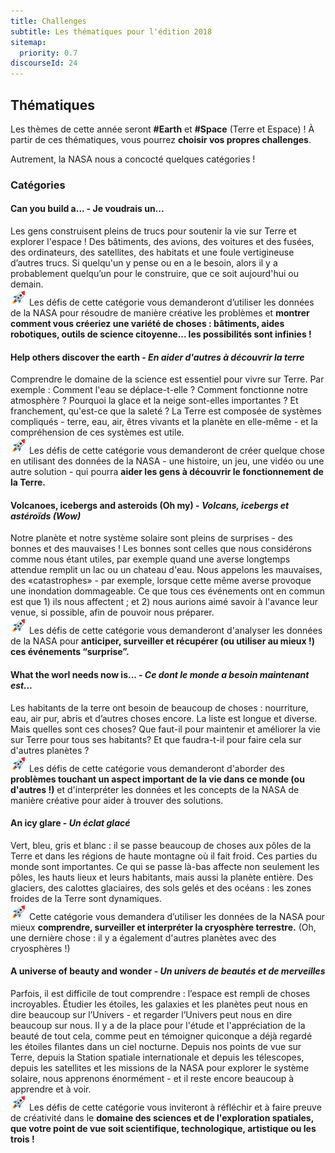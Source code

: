 ```yaml
---
title: Challenges
subtitle: Les thématiques pour l'édition 2018
sitemap:
  priority: 0.7
discourseId: 24
---
```


## Thématiques

Les thèmes de cette année seront __#Earth__ et __#Space__ (Terre et Espace) ! À partir de ces thématiques, vous pourrez __choisir vos propres challenges__. 

Autrement, la NASA nous a concocté quelques catégories !

### Catégories


#### Can you build a... - Je voudrais un...
Les gens construisent pleins de trucs pour soutenir la vie sur Terre et explorer l'espace ! Des bâtiments, des avions, des voitures et des fusées, des ordinateurs, des satellites, des habitats et une foule vertigineuse d’autres trucs. Si quelqu'un y pense ou en a le besoin, alors il y a probablement quelqu’un pour le construire, que ce soit aujourd'hui ou demain.  
![Petite fusée](img/rocket-min.png) Les défis de cette catégorie vous demanderont d’utiliser les données de la NASA pour résoudre de manière créative les problèmes et **montrer comment vous créeriez une variété de choses : bâtiments, aides robotiques, outils de science citoyenne... les possibilités sont infinies !**

#### Help others discover the earth - _En aider d'autres à découvrir la terre_
Comprendre le domaine de la science est essentiel pour vivre sur Terre. Par exemple : Comment l'eau se déplace-t-elle ? Comment fonctionne notre atmosphère ? Pourquoi la glace et la neige sont-elles importantes ? Et franchement, qu'est-ce que la saleté ? La Terre est composée de systèmes compliqués - terre, eau, air, êtres vivants et la planète en elle-même - et la compréhension de ces systèmes est utile.  
![Petite fusée](img/rocket-min.png) Les défis de cette catégorie vous demanderont de créer quelque chose en utilisant des données de la NASA - une histoire, un jeu, une vidéo ou une autre solution - qui pourra **aider les gens à découvrir le fonctionnement de la Terre.**

#### Volcanoes, icebergs and asteroids (Oh my) - _Volcans, icebergs et astéroïds (Wow)_
Notre planète et notre système solaire sont pleins de surprises - des bonnes et des mauvaises ! Les bonnes sont celles que nous considérons comme nous étant utiles, par exemple quand une averse longtemps attendue remplit un lac ou un chateau d'eau. Nous appelons les mauvaises, des «catastrophes» - par exemple, lorsque cette même averse provoque une inondation dommageable. Ce que tous ces événements ont en commun est que 1) ils nous affectent ; et 2) nous aurions aimé savoir à l'avance leur venue, si possible, afin de pouvoir nous préparer.  
![Petite fusée](img/rocket-min.png) Les défis de cette catégorie vous demanderont d'analyser les données de la NASA pour **anticiper, surveiller et récupérer (ou utiliser au mieux !) ces événements “surprise”.**

#### What the worl needs now is... - _Ce dont le monde a besoin maintenant est..._
Les habitants de la terre ont besoin de beaucoup de choses : nourriture, eau, air pur, abris et d’autres choses encore. La liste est longue et diverse. Mais quelles sont ces choses? Que faut-il pour maintenir et améliorer la vie sur Terre pour tous ses habitants? Et que faudra-t-il pour faire cela sur d'autres planètes ?  
![Petite fusée](img/rocket-min.png) Les défis de cette catégorie vous demanderont d'aborder des **problèmes touchant un aspect important de la vie dans ce monde (ou d'autres !)** et d'interpréter les données et les concepts de la NASA de manière créative pour aider à trouver des solutions. 

#### An icy glare - _Un éclat glacé_
Vert, bleu, gris et blanc : il se passe beaucoup de choses aux pôles de la Terre et dans les régions de haute montagne où il fait froid. Ces parties du monde sont importantes. Ce qui se passe là-bas affecte non seulement les pôles, les hauts lieux et leurs habitants, mais aussi la planète entière. Des glaciers, des calottes glaciaires, des sols gelés et des océans : les zones froides de la Terre sont dynamiques.  
![Petite fusée](img/rocket-min.png) Cette catégorie vous demandera d’utiliser les données de la NASA pour mieux **comprendre, surveiller et interpréter la cryosphère terrestre.** (Oh, une dernière chose : il y a également d'autres planètes avec des cryosphères !) 

#### A universe of beauty and wonder - _Un univers de beautés et de merveilles_
Parfois, il est difficile de tout comprendre : l’espace est rempli de choses incroyables. Étudier les étoiles, les galaxies et les planètes peut nous en dire beaucoup sur l’Univers - et regarder l’Univers peut nous en dire beaucoup sur nous. Il y a de la place pour l'étude et l'appréciation de la beauté de tout cela, comme peut en témoigner quiconque a déjà regardé les étoiles filantes dans un ciel nocturne. Depuis nos points de vue sur Terre, depuis la Station spatiale internationale et depuis les télescopes, depuis les satellites et les missions de la NASA pour explorer le système solaire, nous apprenons énormément - et il reste encore beaucoup à apprendre et à voir.  
![Petite fusée](img/rocket-min.png) Les défis de cette catégorie vous inviteront à réfléchir et à faire preuve de créativité dans le **domaine des sciences et de l'exploration spatiales, que votre point de vue soit scientifique, technologique, artistique ou les trois !**
